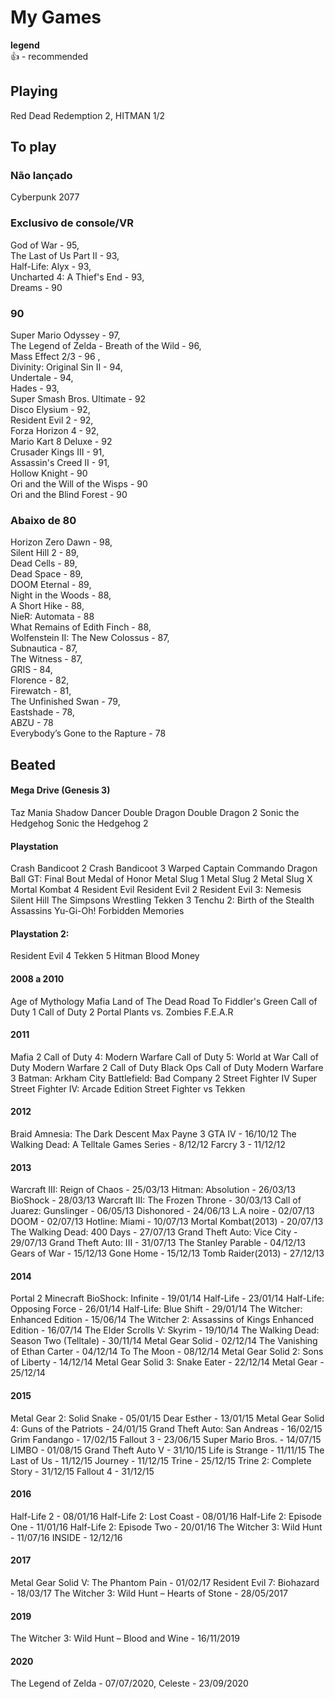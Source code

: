 # My Games

**legend**  
👍 - recommended

## Playing
Red Dead Redemption 2,
HITMAN 1/2

## To play

### Não lançado
Cyberpunk 2077  

### Exclusivo de console/VR
God of War - 95,    
The Last of Us Part II - 93,   
Half-Life: Alyx - 93,    
Uncharted 4: A Thief's End - 93,   
Dreams - 90

### 90
Super Mario Odyssey - 97,  
The Legend of Zelda - Breath of the Wild - 96,   
Mass Effect 2/3 - 96 ,    
Divinity: Original Sin II - 94,    
Undertale - 94,    
Hades - 93,    
Super Smash Bros. Ultimate - 92   
Disco Elysium - 92,    
Resident Evil 2 - 92,    
Forza Horizon 4 - 92,     
Mario Kart 8 Deluxe - 92   
Crusader Kings III - 91,    
Assassin's Creed II - 91,    
Hollow Knight - 90    
Ori and the Will of the Wisps - 90   
Ori and the Blind Forest - 90     

### Abaixo de 80

Horizon Zero Dawn - 98,   
Silent Hill 2 - 89,  
Dead Cells - 89,  
Dead Space - 89,  
DOOM Eternal - 89,  
Night in the Woods - 88,  
A Short Hike - 88,  
NieR: Automata - 88  
What Remains of Edith Finch - 88,   
Wolfenstein II: The New Colossus - 87,  
Subnautica - 87,   
The Witness - 87,  
GRIS - 84,   
Florence - 82,   
Firewatch - 81,  
The Unfinished Swan - 79,  
Eastshade - 78,   
ABZU - 78    
Everybody’s Gone to the Rapture - 78

## Beated 
#### Mega Drive (Genesis 3)
Taz Mania 
Shadow Dancer 
Double Dragon
Double Dragon 2
Sonic the Hedgehog 
Sonic the Hedgehog 2

#### Playstation 
Crash Bandicoot 2
Crash Bandicoot 3 Warped
Captain Commando 
Dragon Ball GT: Final Bout
Medal of Honor
Metal Slug 1
Metal Slug 2
Metal Slug X
Mortal Kombat 4
Resident Evil
Resident Evil 2 
Resident Evil 3: Nemesis
Silent Hill
The Simpsons Wrestling
Tekken 3
Tenchu 2: Birth of the Stealth Assassins
Yu-Gi-Oh! Forbidden Memories

#### Playstation 2:
Resident Evil 4
Tekken 5
Hitman Blood Money

#### 2008 a 2010
Age of Mythology
Mafia
Land of The Dead Road To Fiddler's Green
Call of Duty 1
Call of Duty 2
Portal
Plants vs. Zombies
F.E.A.R

#### 2011
Mafia 2
Call of Duty 4: Modern Warfare
Call of Duty 5: World at War
Call of Duty Modern Warfare 2
Call of Duty Black Ops
Call of Duty Modern Warfare 3
Batman: Arkham City
Battlefield: Bad Company 2
Street Fighter IV
Super Street Fighter IV: Arcade Edition
Street Fighter vs Tekken

#### 2012
Braid
Amnesia: The Dark Descent
Max Payne 3
GTA IV - 16/10/12
The Walking Dead: A Telltale Games Series - 8/12/12
Farcry 3 - 11/12/12

#### 2013
Warcraft III: Reign of Chaos - 25/03/13
Hitman: Absolution - 26/03/13
BioShock - 28/03/13
Warcraft III: The Frozen Throne - 30/03/13
Call of Juarez: Gunslinger - 06/05/13
Dishonored - 24/06/13
L.A noire - 02/07/13
DOOM - 02/07/13
Hotline: Miami - 10/07/13
Mortal Kombat(2013) - 20/07/13
The Walking Dead: 400 Days - 27/07/13
Grand Theft Auto: Vice City - 29/07/13
Grand Theft Auto: III - 31/07/13
The Stanley Parable - 04/12/13
Gears of War - 15/12/13
Gone Home - 15/12/13
Tomb Raider(2013) - 27/12/13

#### 2014
Portal 2
Minecraft
BioShock:  Infinite - 19/01/14 
Half-Life - 23/01/14
Half-Life: Opposing Force - 26/01/14
Half-Life: Blue Shift - 29/01/14
The Witcher: Enhanced Edition - 15/06/14
The Witcher 2: Assassins of Kings Enhanced Edition - 16/07/14
The Elder Scrolls V: Skyrim - 19/10/14
The Walking Dead: Season Two (Telltale) - 30/11/14
Metal Gear Solid - 02/12/14 
The Vanishing of Ethan Carter - 04/12/14
To The Moon - 08/12/14
Metal Gear Solid 2: Sons of Liberty - 14/12/14
Metal Gear Solid 3: Snake Eater - 22/12/14
Metal Gear - 25/12/14

#### 2015
Metal Gear 2: Solid Snake - 05/01/15
Dear Esther - 13/01/15
Metal Gear Solid 4: Guns of the Patriots - 24/01/15
Grand Theft Auto: San Andreas - 16/02/15
Grim Fandango - 17/02/15
Fallout 3 - 23/06/15
Super Mario Bros. - 14/07/15
LIMBO - 01/08/15
Grand Theft Auto V - 31/10/15
Life is Strange - 11/11/15
The Last of Us - 11/12/15
Journey - 11/12/15
Trine - 25/12/15
Trine 2: Complete Story - 31/12/15
Fallout 4 - 31/12/15

#### 2016
Half-Life 2 - 08/01/16
Half-Life 2: Lost Coast - 08/01/16
Half-Life 2: Episode One - 11/01/16
Half-Life 2: Episode Two - 20/01/16
The Witcher 3: Wild Hunt - 11/07/16
INSIDE - 12/12/16

#### 2017
Metal Gear Solid V: The Phantom Pain - 01/02/17
Resident Evil 7: Biohazard - 18/03/17
The Witcher 3: Wild Hunt – Hearts of Stone - 28/05/2017

#### 2019
The Witcher 3: Wild Hunt – Blood and Wine - 16/11/2019

#### 2020
The Legend of Zelda - 07/07/2020,
Celeste - 23/09/2020

